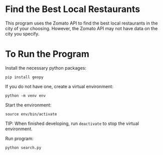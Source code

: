 # Find the Best Local Restaurants
This program uses the Zomato API to find the best local restaurants in the city of your choosing. However, the Zomato API may not have data on the city you specify.

# To Run the Program
Install the necessary python packages:

  `pip install geopy`

If you do not have one, create a virtual environment:

  `python -m venv env`

Start the environment:

  `source env/bin/activate`
  
  TIP: When finished developing, run `deactivate` to stop the virtual environment.

Run program:

  `python search.py`
  
